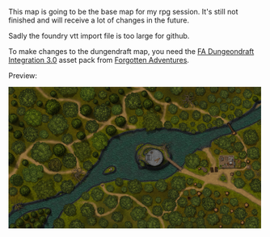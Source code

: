 This map is going to be the base map for my rpg session. It's still not finished and will receive a lot of changes in the future. 

Sadly the foundry vtt import file is too large for github.

To make changes to the dungendraft map, you need the [FA Dungeondraft Integration 3.0](https://www.patreon.com/posts/56375276) asset pack from [Forgotten Adventures](https://www.forgotten-adventures.net/).

Preview:

![tower in the forest 128x72 preview](./tower_in_the_forest_128x72_preview.png)